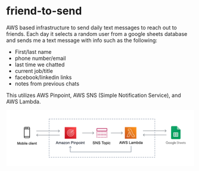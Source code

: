 # friend-to-send
AWS based infrastructure to send daily text messages to reach out to friends. Each day it selects a random user from a google sheets database and sends me a text message with info such as the following:
* First/last name
* phone number/email
* last time we chatted
* current job/title
* facebook/linkedin links
* notes from previous chats

This utilizes AWS Pinpoint, AWS SNS (Simple Notification Service), and AWS Lambda.

![Screenshot](architecture_diagram.png)

